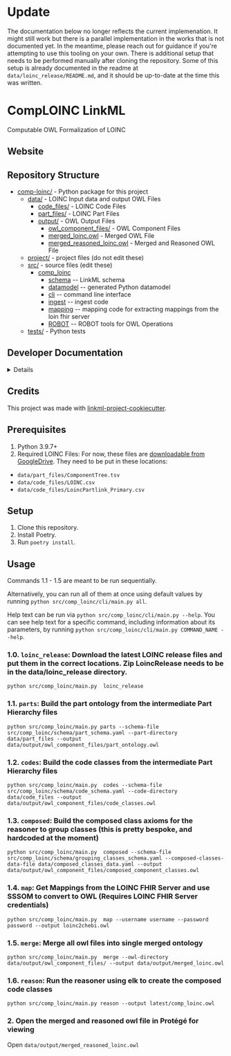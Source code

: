 # Update

The documentation below no longer reflects the current implemenation. It might still work but there is a parallel
implementation in the works that is not documented yet. In the meantime, please reach out for guidance if you're
attempting to use this tooling on your own. There is additional setup that needs to be performed manually after cloning the repository. Some of this setup is already documented in the readme at `data/loinc_release/README.md`, and it should be up-to-date at the time this was written.

# CompLOINC LinkML

Computable OWL Formalization of LOINC

## Website

## Repository Structure

* [comp-loinc/](comp-loinc/) - Python package for this project
    * [data/](data/) - LOINC Input data and output OWL Files
        * [code_files/](data/code_files) - LOINC Code Files
        * [part_files/](data/part_files) - LOINC Part Files
        * [output/](data/output) - OWL Output Files
            * [owl_component_files/](data/output/owl_component_files) - OWL Component Files
            * [merged_loinc.owl](data/output/merged_loinc.owl) - Merged OWL File
            * [merged_reasoned_loinc.owl](data/output/merged_reasoned_loinc.owl) - Merged and Reasoned OWL File
    * [project/](project/) - project files (do not edit these)
    * [src/](src/) - source files (edit these)
        * [comp_loinc](src/comp_loinc)
            * [schema](src/comp_loinc/schema) -- LinkML schema
            * [datamodel](src/comp_loinc/datamodel) -- generated Python datamodel
            * [cli](src/comp_loinc/cli) -- command line interface
            * [ingest](src/comp_loinc/ingest) -- ingest code
            * [mapping](src/comp_loinc/mapping) -- mapping code for extracting mappings from the loin fhir server
            * [ROBOT](src/comp_loinc/ROBOT) -- ROBOT tools for OWL Operations
    * [tests/](tests/) - Python tests

## Developer Documentation

<details>
Use the `make` command to generate project artefacts:

* `make all`: make everything
* `make deploy`: deploys site

</details>

## Credits

This project was made with
[linkml-project-cookiecutter](https://github.com/linkml/linkml-project-cookiecutter).

## Prerequisites

1. Python 3.9.7+
2. Required LOINC Files: For now, these files are [downloadable from GoogleDrive](https://drive.google.com/drive/u/0/folders/1ChxqPJhfGr5BUNbfHVXWulZ4aviQRLgC).
   They need to be put in these locations:
- `data/part_files/ComponentTree.tsv`
- `data/code_files/LOINC.csv`
- `data/code_files/LoincPartlink_Primary.csv`

## Setup

1. Clone this repository.
2. Install Poetry.
3. Run `poetry install`.

## Usage

Commands 1.1 - 1.5 are meant to be run sequentially.

Alternatively, you can run all of them at once using default values by running `python src/comp_loinc/cli/main.py all`.

Help text can be run via `python src/comp_loinc/cli/main.py --help`. You can see help text for a specific command,
including
information about its parameters, by running `python src/comp_loinc/cli/main.py COMMAND_NAME --help`.

### 1.0. `loinc_release`: Download the latest LOINC release files and put them in the correct locations. Zip LoincRelease needs to be in the data/loinc_release directory.

`python src/comp_loinc/main.py  loinc_release`

### 1.1. `parts`: Build the part ontology from the intermediate Part Hierarchy files

`python src/comp_loinc/main.py parts --schema-file src/comp_loinc/schema/part_schema.yaml --part-directory data/part_files --output data/output/owl_component_files/part_ontology.owl`

### 1.2. `codes`: Build the code classes from the intermediate Part Hierarchy files

`python src/comp_loinc/main.py  codes --schema-file src/comp_loinc/schema/code_schema.yaml --code-directory data/code_files --output data/output/owl_component_files/code_classes.owl`

### 1.3. `composed`: Build the composed class axioms for the reasoner to group classes (this is pretty bespoke, and hardcoded at the moment)

`python src/comp_loinc/main.py  composed --schema-file src/comp_loinc/schema/grouping_classes_schema.yaml --composed-classes-data-file data/composed_classes_data.yaml --output data/output/owl_component_files/composed_component_classes.owl`

### 1.4. `map`: Get Mappings from the LOINC FHIR Server and use SSSOM to convert to OWL (Requires LOINC FHIR Server credentials)

`python src/comp_loinc/main.py  map --username username --password password --output loinc2chebi.owl`

### 1.5. `merge`: Merge all owl files into single merged ontology

`python src/comp_loinc/main.py  merge --owl-directory data/output/owl_component_files/ --output data/output/merged_loinc.owl`

### 1.6. `reason`: Run the reasoner using elk to create the composed code classes

`python src/comp_loinc/main.py reason --output latest/comp_loinc.owl`

### 2. Open the merged and reasoned owl file in Protégé for viewing

Open `data/output/merged_reasoned_loinc.owl`
